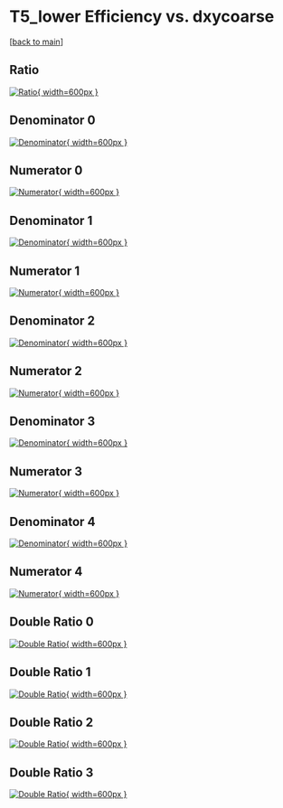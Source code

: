 # T5_lower Efficiency vs. dxycoarse

[[back to main](./)]



## Ratio

[![Ratio](../mtv/var/T5_lower_vtr_11_1_eff_dxycoarse.png){ width=600px }](../mtv/var/T5_lower_vtr_11_1_eff_dxycoarse.pdf)

## Denominator 0

[![Denominator](../mtv/den/T5_lower_vtr_11_1_eff_dxycoarse_den0.png){ width=600px }](../mtv/den/T5_lower_vtr_11_1_eff_dxycoarse_den0.pdf)

## Numerator 0

[![Numerator](../mtv/num/T5_lower_vtr_11_1_eff_dxycoarse_num0.png){ width=600px }](../mtv/num/T5_lower_vtr_11_1_eff_dxycoarse_num0.pdf)

## Denominator 1

[![Denominator](../mtv/den/T5_lower_vtr_11_1_eff_dxycoarse_den1.png){ width=600px }](../mtv/den/T5_lower_vtr_11_1_eff_dxycoarse_den1.pdf)

## Numerator 1

[![Numerator](../mtv/num/T5_lower_vtr_11_1_eff_dxycoarse_num1.png){ width=600px }](../mtv/num/T5_lower_vtr_11_1_eff_dxycoarse_num1.pdf)

## Denominator 2

[![Denominator](../mtv/den/T5_lower_vtr_11_1_eff_dxycoarse_den2.png){ width=600px }](../mtv/den/T5_lower_vtr_11_1_eff_dxycoarse_den2.pdf)

## Numerator 2

[![Numerator](../mtv/num/T5_lower_vtr_11_1_eff_dxycoarse_num2.png){ width=600px }](../mtv/num/T5_lower_vtr_11_1_eff_dxycoarse_num2.pdf)

## Denominator 3

[![Denominator](../mtv/den/T5_lower_vtr_11_1_eff_dxycoarse_den3.png){ width=600px }](../mtv/den/T5_lower_vtr_11_1_eff_dxycoarse_den3.pdf)

## Numerator 3

[![Numerator](../mtv/num/T5_lower_vtr_11_1_eff_dxycoarse_num3.png){ width=600px }](../mtv/num/T5_lower_vtr_11_1_eff_dxycoarse_num3.pdf)

## Denominator 4

[![Denominator](../mtv/den/T5_lower_vtr_11_1_eff_dxycoarse_den4.png){ width=600px }](../mtv/den/T5_lower_vtr_11_1_eff_dxycoarse_den4.pdf)

## Numerator 4

[![Numerator](../mtv/num/T5_lower_vtr_11_1_eff_dxycoarse_num4.png){ width=600px }](../mtv/num/T5_lower_vtr_11_1_eff_dxycoarse_num4.pdf)

## Double Ratio 0

[![Double Ratio](../mtv/ratio/T5_lower_vtr_11_1_eff_dxycoarse_ratio0.png){ width=600px }](../mtv/ratio/T5_lower_vtr_11_1_eff_dxycoarse_ratio0.pdf)

## Double Ratio 1

[![Double Ratio](../mtv/ratio/T5_lower_vtr_11_1_eff_dxycoarse_ratio1.png){ width=600px }](../mtv/ratio/T5_lower_vtr_11_1_eff_dxycoarse_ratio1.pdf)

## Double Ratio 2

[![Double Ratio](../mtv/ratio/T5_lower_vtr_11_1_eff_dxycoarse_ratio2.png){ width=600px }](../mtv/ratio/T5_lower_vtr_11_1_eff_dxycoarse_ratio2.pdf)

## Double Ratio 3

[![Double Ratio](../mtv/ratio/T5_lower_vtr_11_1_eff_dxycoarse_ratio3.png){ width=600px }](../mtv/ratio/T5_lower_vtr_11_1_eff_dxycoarse_ratio3.pdf)

